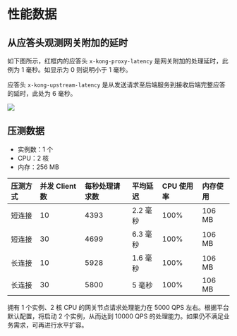 # 性能数据

## 从应答头观测网关附加的延时

如下图所示，红框内的应答头 `x-kong-proxy-latency` 是网关附加的处理延时，此例为 1 毫秒。如显示为 0 则说明小于 1 毫秒。

应答头 `x-kong-upstream-latency` 是从发送请求至后端服务到接收后端完整应答的延时，此处为 6 毫秒。

![](https://terminus-paas.oss-cn-hangzhou.aliyuncs.com/paas-doc/2021/08/18/fe715e34-efde-4bed-b641-778c376c6187.png)


## 压测数据

* 实例数：1 个
* CPU：2 核
* 内存：256 MB

| 压测方式 | 并发 Client 数 | 每秒处理请求数 | 平均延迟 | CPU 使用率 | 内存使用 |
| :------- | :------------- | :------------- | :------- | :--------- | :------- |
| 短连接   | 10             | 4393           | 2.2 毫秒 | 100%       | 106 MB   |
| 短连接   | 30             | 4699           | 6.3 毫秒 | 100%       | 106 MB   |
| 长连接   | 10             | 5928           | 1.6 毫秒 | 100%       | 106 MB   |
| 长连接   | 30             | 5800           | 5 毫秒   | 100%       | 106 MB   |

拥有 1 个实例、2 核 CPU 的网关节点请求处理能力在 5000 QPS 左右。根据平台默认配置，将启动 2 个实例，从而达到 10000 QPS 的处理能力。如果仍不满足业务需求，可再进行水平扩容。
